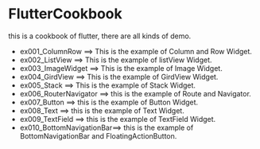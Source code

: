 # FlutterCookbook
this is a cookbook of flutter, there are all kinds of demo.
- ex001_ColumnRow       ==>     This is the example of  Column and Row Widget.
- ex002_ListView        ==>     This is the example of listView Widget.
- ex003_ImageWidget     ==>     This is the example of Image Widget.
- ex004_GirdView        ==>     This is the example of GirdView Widget.
- ex005_Stack           ==>     This is the example of Stack Widget.
- ex006_RouterNavigator ==>     this is the example of Route and Navigator.
- ex007_Button          ==>     this is the example of Button Widget.
- ex008_Text            ==>     this is the example of Text Widget.
- ex009_TextField       ==>     this is the example of TextField Widget.
- ex010_BottomNavigationBar==>  this is the example of BottomNavigationBar and FloatingActionButton.


